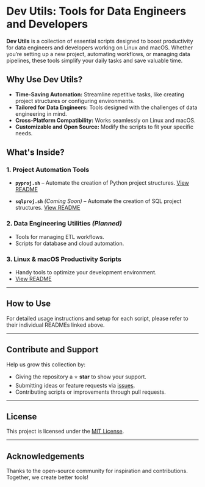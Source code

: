 # Dev Utils: Tools for Data Engineers and Developers

**Dev Utils** is a collection of essential scripts designed to boost productivity for data engineers and developers working on Linux and macOS. Whether you’re setting up a new project, automating workflows, or managing data pipelines, these tools simplify your daily tasks and save valuable time.

## Why Use Dev Utils?

- **Time-Saving Automation:** Streamline repetitive tasks, like creating project structures or configuring environments.
- **Tailored for Data Engineers:** Tools designed with the challenges of data engineering in mind.
- **Cross-Platform Compatibility:** Works seamlessly on Linux and macOS.
- **Customizable and Open Source:** Modify the scripts to fit your specific needs.

## What's Inside?

### 1. **Project Automation Tools**
- **`pyproj.sh`** – Automate the creation of Python project structures.
  [View README](./project-automation/pyproj/README.md)

- **`sqlproj.sh`** *(Coming Soon)* – Automate the creation of SQL project structures.
  [View README](./project-automation/sqlproj/README.md)

### 2. **Data Engineering Utilities** *(Planned)*
- Tools for managing ETL workflows.
- Scripts for database and cloud automation.

### 3. **Linux & macOS Productivity Scripts**
- Handy tools to optimize your development environment.
- [View README](./linux-macos/README.md)

---

## How to Use

For detailed usage instructions and setup for each script, please refer to their individual READMEs linked above.

---

## Contribute and Support
Help us grow this collection by:
- Giving the repository a ⭐ **star** to show your support.
- Submitting ideas or feature requests via [issues](https://github.com/your-username/dev-utils/issues).
- Contributing scripts or improvements through pull requests.

---

## License
This project is licensed under the [MIT License](LICENSE).

---

## Acknowledgements
Thanks to the open-source community for inspiration and contributions. Together, we create better tools!
